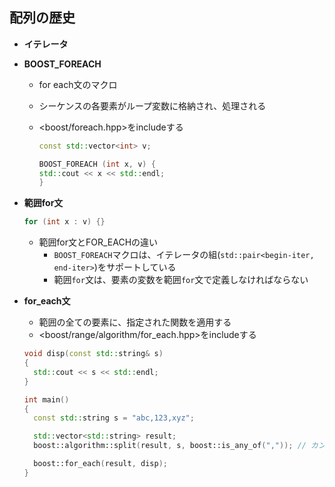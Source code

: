 ## 配列の歴史

- **イテレータ**

- **BOOST_FOREACH**

  - for each文のマクロ

  - シーケンスの各要素がループ変数に格納され、処理される

  - <boost/foreach.hpp>をincludeする

    ```c++
    const std::vector<int> v;
    
    BOOST_FOREACH (int x, v) { 
    std::cout << x << std::endl;
    }
    ```

    

- **範囲for文**

  ```c++
  for (int x : v) {}
  ```

  - 範囲for文とFOR_EACHの違い
    - `BOOST_FOREACH`マクロは、イテレータの組(`std::pair<begin-iter, end-iter>`)をサポートしている
    - 範囲`for`文は、要素の変数を範囲`for`文で定義しなければならない

- **for_each文**

  - 範囲の全ての要素に、指定された関数を適用する
  -  <boost/range/algorithm/for_each.hpp>をincludeする

  ```c++
  void disp(const std::string& s)
  {
  	std::cout << s << std::endl;
  }
  
  int main()
  {
  	const std::string s = "abc,123,xyz";
  
  	std::vector<std::string> result;
  	boost::algorithm::split(result, s, boost::is_any_of(",")); // カンマで分割
  
  	boost::for_each(result, disp);
  }
  ```

  

